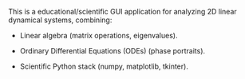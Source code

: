 This is a educational/scientific GUI application for analyzing 2D linear dynamical systems, combining:

- Linear algebra (matrix operations, eigenvalues).

- Ordinary Differential Equations (ODEs) (phase portraits).

- Scientific Python stack (numpy, matplotlib, tkinter).